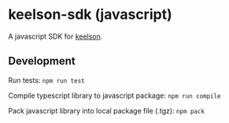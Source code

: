 # keelson-sdk (javascript)

A javascript SDK for [keelson](https://github.com/MO-RISE/keelson).

## Development

Run tests:
`npm run test`

Compile typescript library to javascript package:
`npm run compile`

Pack javascript library into local package file (.tgz):
`npm pack`
